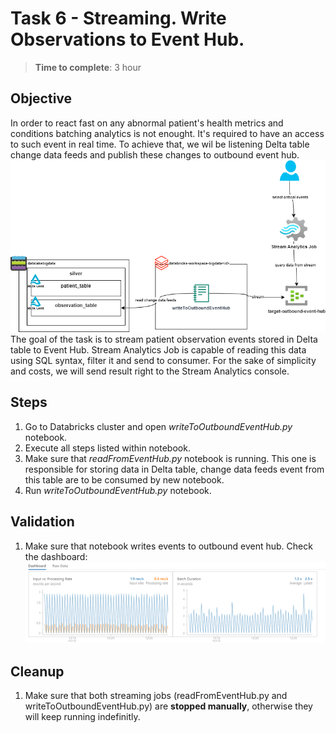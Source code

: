

  
# Task 6 - Streaming. Write Observations to Event Hub.
> **Time to complete**: 3 hour
## Objective 
In order to react fast on any abnormal patient's health metrics and conditions batching analytics is not enought. It's required to have an access to such event in real time. To achieve that, we wil be listening Delta table change data feeds and publish these changes to outbound event hub.
![context](https://raw.githubusercontent.com/stanislav-zhurich/azure-big-data-reference-architecture/main/images/task6-objective.png)
The goal of the task is to stream patient observation events stored in Delta table to Event Hub. Stream Analytics Job is capable of reading this data using SQL syntax, filter it and send to consumer. For the sake of simplicity and costs, we will send result right to the Stream Analytics console.

## Steps
1. Go to Databricks cluster and open *writeToOutboundEventHub.py* notebook.
2. Execute all steps listed within notebook.
3. Make sure that *readFromEventHub.py* notebook is running. This one is responsible for storing data in Delta table, change data feeds event from this table are to be consumed by new notebook.
4. Run *writeToOutboundEventHub.py* notebook.
## Validation

1. Make sure that notebook writes events to outbound event hub. Check the dashboard:
![dashboard](https://raw.githubusercontent.com/stanislav-zhurich/azure-big-data-reference-architecture/main/images/task6%20-%20outbbound%20eventhub.png)

## Cleanup
1. Make sure that both streaming jobs (readFromEventHub.py and writeToOutboundEventHub.py) are **stopped manually**, otherwise they will keep running indefinitly.


